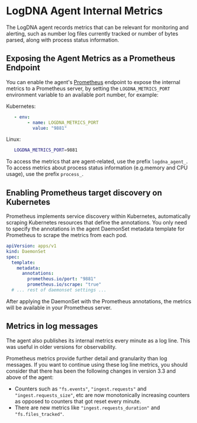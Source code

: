 # LogDNA Agent Internal Metrics

The LogDNA agent records metrics that can be relevant for monitoring and alerting, such as number log files currently
tracked or number of bytes parsed, along with process status information.

## Exposing the Agent Metrics as a Prometheus Endpoint

You can enable the agent's [Prometheus][prometheus] endpoint to expose the internal metrics to a Prometheus server,
by setting the `LOGDNA_METRICS_PORT` environment variable to an available port number, for example:

Kubernetes:
```yaml
   - env:
        - name: LOGDNA_METRICS_PORT
          value: "9881"
```
Linux:
```bash
   LOGDNA_METRICS_PORT=9881

```

To access the metrics that are agent-related, use the prefix `logdna_agent_`. To access metrics about process status information (e.g.memory and CPU usage), use the prefix  `process_`.

## Enabling Prometheus target discovery on Kubernetes

Prometheus implements service discovery within Kubernetes, automatically scraping Kubernetes resources that
define the annotations. You only need to specify the annotations in the agent DaemonSet metadata template for
Prometheus to scrape the metrics from each pod.

```yaml
apiVersion: apps/v1
kind: DaemonSet
spec:
  template:
    metadata:
      annotations:
        prometheus.io/port: "9881"
        prometheus.io/scrape: "true"
  # ... rest of daemonset settings ...
```

After applying the DaemonSet with the Prometheus annotations, the metrics will be available in your Prometheus server.

## Metrics in log messages

The agent also publishes its internal metrics every minute as a log line. This was useful in older versions for
observability.

Prometheus metrics provide further detail and granularity than log messages. If you want to continue using these log line metrics, you should consider that there has been the following changes in
version 3.3 and above of the agent:

- Counters such as `"fs.events"`, `"ingest.requests"` and `"ingest.requests_size"`, etc are now monotonically
increasing counters as opposed to counters that got reset every minute.
- There are new metrics like `"ingest.requests_duration"` and `"fs.files_tracked"`.

[prometheus]: https://prometheus.io/
